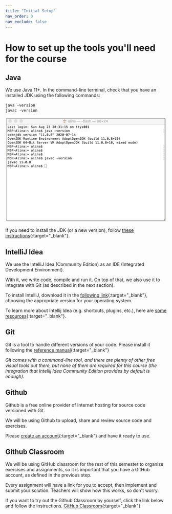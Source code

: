 ```yaml
---
title: "Initial Setup"
nav_order: 0
nav_exclude: false
---
```


# How to set up the tools you'll need for the course

## Java 

We use Java 11+. In the command-line terminal, check that you have an installed JDK using the following commands: 
```
java -version
javac -version
```
![java_version](java-version.png)

If you need to install the JDK (or a new version), follow [these instructions](https://adoptopenjdk.net/releases.html){:target="_blank"}.

## IntelliJ Idea

We use the IntelliJ Idea (Community Edition) as an IDE (Integrated Development Environment).

With it, we write code, compile and run it. On top of that, we also use it to integrate with Git (as described in the next section).

To install IntelliJ, download it in the [following link](https://www.jetbrains.com/idea/download){:target="_blank"}, choosing the appropriate version for your operating system.

To learn more about Intellij Idea (e.g. shortcuts, plugins, etc.), here are [some resources](https://www.jetbrains.com/idea/resources/){:target="_blank"}.

## Git

Git is a tool to handle different versions of your code. Please install it following the [reference manual](https://git-scm.com/book/en/v2/Getting-Started-Installing-Git){:target="_blank"}

_Git comes with a command-line tool, and there are plenty of other free visual tools out there, but none of them are required for this course (the integration that Intellij Idea Community Edition provides by default is enough)._

## Github

Github is a free online provider of Internet hosting for source code versioned with Git.

We will be using Github to upload, share and review source code and exercises.

Please [create an account](https://github.com/){:target="_blank"} and have it ready to use.

## Github Classroom

We will be using GitHub classroom for the rest of this semester to organize exercises and
assignments, so it is important that you have a GitHub account, as defined in the previous step.

Every assignment will have a link for you to accept, then implement and submit your solution. Teachers will show how this works, so don't worry.

If you want to try out the Github Classroom by yourself, click the link below and follow the instructions.
[GitHub Classroom](https://classroom.github.com/a/fKsu9Nib){:target="_blank"}